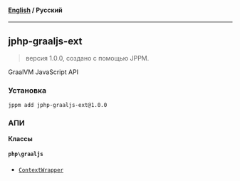 #### [English](README.md) / **Русский**

---

## jphp-graaljs-ext
> версия 1.0.0, создано с помощью JPPM.

GraalVM JavaScript API

### Установка
```
jppm add jphp-graaljs-ext@1.0.0
```

### АПИ
**Классы**

#### `php\graaljs`

- [`ContextWrapper`](https://github.com/FibonacciFox/jphp-graaljs-ext/tree/master/api-docsclasses/php/graaljs/ContextWrapper.ru.md)